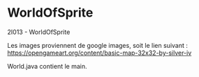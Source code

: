 # WorldOfSprite
2I013 - WorldOfSprite

Les images proviennent de google images, soit le lien suivant : https://opengameart.org/content/basic-map-32x32-by-silver-iv

World.java contient le main.
